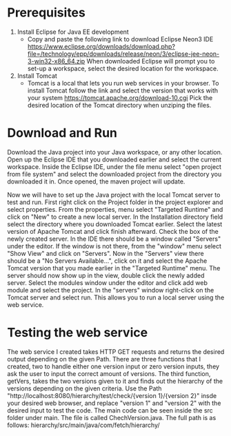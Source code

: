 # Prerequisites
1. Install Eclipse for Java EE development
    * Copy and paste the following link to download Eclipse Neon3 IDE https://www.eclipse.org/downloads/download.php?file=/technology/epp/downloads/release/neon/3/eclipse-jee-neon-3-win32-x86_64.zip
    When downloaded Eclipse will prompt you to set-up a workspace, select the desired location for the workspace.
2. Install Tomcat
    * Tomcat is a local that lets you run web services in your browser. To install Tomcat follow the link and select the version that works with your system https://tomcat.apache.org/download-10.cgi
    Pick the desired location of the Tomcat directory when unziping the files.

# Download and Run
Download the Java project into your Java workspace, or any other location. 
Open up the Eclipse IDE that you downloaded earlier and select the current workspace. 
Inside the Eclipse IDE, under the file menu select "open project from file system" and select the downloaded project from the directory you downloaded it in.
Once opened, the maven project will update. 

Now we will have to set up the Java project with the local Tomcat server to test and run. First right click on the Project folder in the project explorer and select properties. From the properties, menu select "Targeted Runtime" and click on "New" to create a new local server. In the Installation directory field select the directory where you downloaded Tomcat earlier. Select the latest version of Apache Tomcat and click finish afterward. Check the box of the newly created server. In the IDE there should be a window called "Servers" under the editor. If the window is not there, from the "window" menu select "Show View" and click on "Servers". Now in the "Servers" view there should be a "No Servers Available...", click on it and select the Apache Tomcat version that you made earlier in the "Targeted Runtime" menu. The server should now show up in the view, double click the newly added server. Select the modules window under the editor and click add web module and select the project.
In the "servers" window right-click on the Tomcat server and select run. This allows you to run a local server using the web service.

# Testing the web service
The web service I created takes HTTP GET requests and returns the desired output depending on the given Path. There are three functions that I created, two to handle either one version input or zero version inputs, they ask the user to input the correct amount of versions. The third function, getVers, takes the two versions given to it and finds out the hierarchy of the versions depending on the given criteria.
Use the Path "http://localhost:8080/hierarchy/test/check/{version 1}/{version 2}" insde your desired web browser, and replace "version 1" and "version 2" with the desired input to test the code.
The main code can be seen inside the src folder under main. The file is called ChechVersion.java. The full path is as follows: hierarchy/src/main/java/com/fetch/hierarchy/
